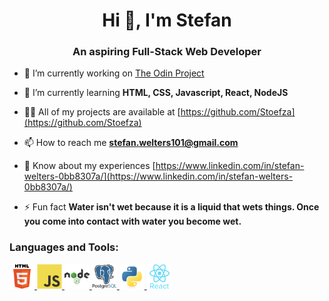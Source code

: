 <h1 align="center">Hi 👋, I'm Stefan</h1>
<h3 align="center">An aspiring Full-Stack Web Developer</h3>

- 🔭 I’m currently working on [The Odin Project](https://www.theodinproject.com)

- 🌱 I’m currently learning **HTML, CSS, Javascript, React, NodeJS**

- 👨‍💻 All of my projects are available at [https://github.com/Stoefza](https://github.com/Stoefza)

- 📫 How to reach me **stefan.welters101@gmail.com**

- 📄 Know about my experiences [https://www.linkedin.com/in/stefan-welters-0bb8307a/](https://www.linkedin.com/in/stefan-welters-0bb8307a/)

- ⚡ Fun fact **Water isn't wet because it is a liquid that wets things. Once you come into contact with water you become wet.**

<p align="left">
</p>

<h3 align="left">Languages and Tools:</h3>
<p align="left"> <a href="https://www.w3.org/html/" target="_blank" rel="noreferrer"> <img src="https://raw.githubusercontent.com/devicons/devicon/master/icons/html5/html5-original-wordmark.svg" alt="html5" width="40" height="40"/> </a> <a href="https://developer.mozilla.org/en-US/docs/Web/JavaScript" target="_blank" rel="noreferrer"> <img src="https://raw.githubusercontent.com/devicons/devicon/master/icons/javascript/javascript-original.svg" alt="javascript" width="40" height="40"/> </a> <a href="https://nodejs.org" target="_blank" rel="noreferrer"> <img src="https://raw.githubusercontent.com/devicons/devicon/master/icons/nodejs/nodejs-original-wordmark.svg" alt="nodejs" width="40" height="40"/> </a> <a href="https://www.postgresql.org" target="_blank" rel="noreferrer"> <img src="https://raw.githubusercontent.com/devicons/devicon/master/icons/postgresql/postgresql-original-wordmark.svg" alt="postgresql" width="40" height="40"/> </a> <a href="https://www.python.org" target="_blank" rel="noreferrer"> <img src="https://raw.githubusercontent.com/devicons/devicon/master/icons/python/python-original.svg" alt="python" width="40" height="40"/> </a> <a href="https://reactjs.org/" target="_blank" rel="noreferrer"> <img src="https://raw.githubusercontent.com/devicons/devicon/master/icons/react/react-original-wordmark.svg" alt="react" width="40" height="40"/> </a> </p>

